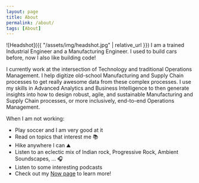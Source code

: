 ```yaml
---
layout: page
title: About
permalink: /about/
tags: [About]
---
```

![Headshot]({{ "/assets/img/headshot.jpg" | relative_url }})
I am a trained Industrial Engineer and a Manufacturing Engineer. I used to build cars before, now I also like building code!

I currently work at the intersection of Technology and traditional Operations Management. I help digitize old-school Manufacturing and Supply Chain processes to get really awesome data from these complex processes. I use my skills in Advanced Analytics and Business Intelligence to then generate insights into how to design robust, agile, and sustainable Manufacturing and Supply Chain processes, or more inclusively, end-to-end Operations Management.

When I am not working:
* Play soccer and I am very good at it <i class="fa fa-futbol-o" aria-hidden="true"></i>
* Read on topics that interest me 📚
* Hike anywhere I can ⛰
* Listen to an eclectic mix of Indian rock, Progressive Rock, Ambient Soundscapes, ... 🎧
* Listen to some interesting podcasts <i class="fa fa-podcast fa-1g" aria-hidden="true"></i>
* Check out my [Now page](https://nachiketad.github.io/now/) to learn more!
